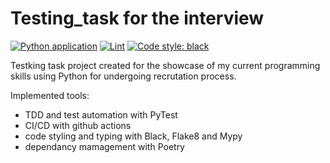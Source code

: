 # Testing_task for the interview
[![Python application](https://github.com/PyJacobito/Testing_task/actions/workflows/python-app.yml/badge.svg)](https://github.com/PyJacobito/Testing_task/actions/workflows/python-app.yml)
[![Lint](https://github.com/PyJacobito/Testing_task/actions/workflows/black.yml/badge.svg)](https://github.com/PyJacobito/Testing_task/actions/workflows/black.yml)
[![Code style: black](https://img.shields.io/badge/code%20style-black-000000.svg)](https://github.com/psf/black)

Testking task project created for the showcase of my current programming skills using Python for undergoing recrutation process.

Implemented tools:
   - TDD and test automation with PyTest
   - CI/CD with github actions
   - code styling and typing with Black, Flake8 and Mypy
   - dependancy mamagement with Poetry
